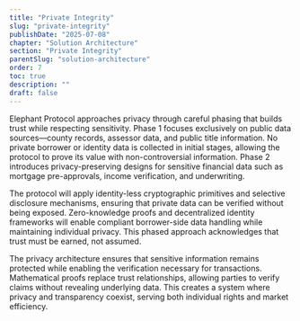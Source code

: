 ```yaml
---
title: "Private Integrity"
slug: "private-integrity"
publishDate: "2025-07-08"
chapter: "Solution Architecture"
section: "Private Integrity"
parentSlug: "solution-architecture"
order: 7
toc: true
description: ""
draft: false
---
```


Elephant Protocol approaches privacy through careful phasing that builds trust while respecting sensitivity. Phase 1 focuses exclusively on public data sources—county records, assessor data, and public title information. No private borrower or identity data is collected in initial stages, allowing the protocol to prove its value with non-controversial information. Phase 2 introduces privacy-preserving designs for sensitive financial data such as mortgage pre-approvals, income verification, and underwriting.

The protocol will apply identity-less cryptographic primitives and selective disclosure mechanisms, ensuring that private data can be verified without being exposed. Zero-knowledge proofs and decentralized identity frameworks will enable compliant borrower-side data handling while maintaining individual privacy. This phased approach acknowledges that trust must be earned, not assumed.

The privacy architecture ensures that sensitive information remains protected while enabling the verification necessary for transactions. Mathematical proofs replace trust relationships, allowing parties to verify claims without revealing underlying data. This creates a system where privacy and transparency coexist, serving both individual rights and market efficiency.
